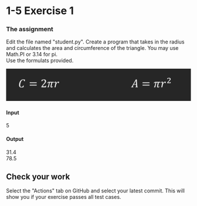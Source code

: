 # 1-5 Exercise 1

### The assignment
Edit the file named "student.py". Create a program that takes in the radius and calculates the area and circumference of the triangle. You may use Math.PI or 3.14 for pi.  
Use the formulats provided.  

![](ICS2O-U1S5E1.png)

#### Input  
5  
  
#### Output  
31.4  
78.5  
  
## Check your work
Select the "Actions" tab on GitHub and select your latest commit. This will show you if your exercise passes all test cases.
